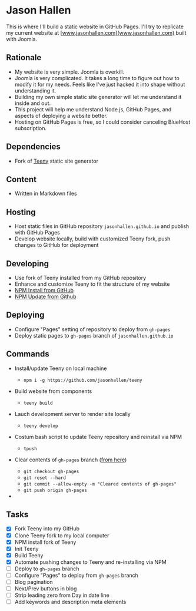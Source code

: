 # Jason Hallen
This is where I'll build a static website in GitHub Pages. I'll try to replicate my current website at [www.jasonhallen.com](www.jasonhallen.com) built with Joomla.

## Rationale
* My website is very simple.  Joomla is overkill.
* Joomla is very complicated. It takes a long time to figure out how to modify it for my needs.  Feels like I've just hacked it into shape without understanding it.
* Building my own simple static site generator will let me understand it inside and out.
* This project will help me understand Node.js, GitHub Pages, and aspects of deploying a website better.
* Hosting on GitHub Pages is free, so I could consider canceling BlueHost subscription.

## Dependencies
* Fork of [Teeny]() static site generator

## Content
* Written in Markdown files

## Hosting
* Host static files in GitHub repository `jasonhallen.github.io` and publish with GitHub Pages
* Develop website locally, build with customized Teeny fork, push changes to GitHub for deployment 

## Developing
* Use fork of Teeny installed from my GitHub repository
* Enhance and customize Teeny to fit the structure of my website
* [NPM Install from GitHub](https://www.pluralsight.com/guides/install-npm-packages-from-gitgithub)
* [NPM Update from Github](LINK)

## Deploying
* Configure "Pages" setting of repository to deploy from `gh-pages`
* Deploy static pages to `gh-pages` branch of `jasonhallen.github.io`

## Commands
* Install/update Teeny on local machine
  * `npm i -g https://github.com/jasonhallen/teeny`
* Build website from components
  * `teeny build`
* Lauch development server to render site locally
  * `teeny develop`
* Costum bash script to update Teeny repository and reinstall via NPM
  * `tpush`
* Clear contents of `gh-pages` branch ([from here](https://blog.ediri.io/how-to-create-a-github-gh-pages-branch-in-an-existing-repository))
  * `git checkout gh-pages`
  * `git reset --hard`
  * `git commit --allow-empty -m "Cleared contents of gh-pages"`
  * `git push origin gh-pages`

* 

## Tasks
- [x] Fork Teeny into my GitHub
- [x] Clone Teeny fork to my local computer
- [x] NPM install fork of Teeny
- [x] Init Teeny
- [x] Build Teeny
- [x] Automate pushing changes to Teeny and re-installing via NPM
- [ ] Deploy to `gh-pages` branch
- [ ] Configure "Pages" to deploy from `gh-pages` branch
- [ ] Blog pagination
- [ ] Next/Prev buttons in blog
- [ ] Strip leading zero from Day in date line
- [ ] Add keywords and description meta elements
